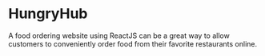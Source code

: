 # HungryHub

A food ordering website using ReactJS can be a great way to allow customers to conveniently order food from their favorite restaurants online.

